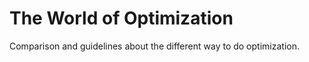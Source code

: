 # The World of Optimization 

Comparison and guidelines about the different way to do optimization.

